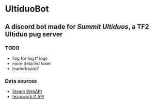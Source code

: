 # UltiduoBot

## A discord bot made for *Summit Ultiduos*, a TF2 Ultiduo pug server

### TODO

- !log for log.tf logs
- more detailed !user
- leaderboard?

### Data sources

- [Steam WebAPI](https://steamcommunity.com/dev)
- [teamwork.tf API](https://github.com/teamworktf/website_api)
